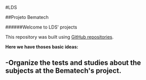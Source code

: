 #LDS


##Projeto Bematech

######Welcome to LDS' projects

This repository was built using [GitHub repositories](https://github.com/sombriks/sample-mqtt).


**Here we have thoses  basic ideas:**

  -Organize the tests and studies about the subjects at the Bematech's project.
  -




